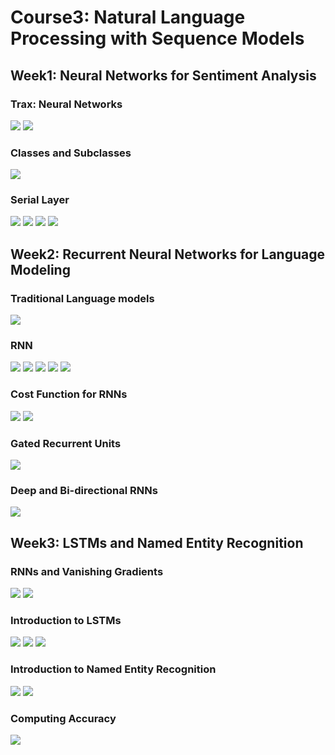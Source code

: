 # Course3: Natural Language Processing with Sequence Models
## Week1: Neural Networks for Sentiment Analysis
### Trax: Neural Networks
![](Figures/Week1/Trax.png)
![](Figures/Week1/Advantage_trax.png)
### Classes and Subclasses
![](Figures/Week1/Subclass.png)
### Serial Layer
![](Figures/Week1/Serial_layer.png)
![](Figures/Week1/Embedding_layer.png)
![](Figures/Week1/Mean_layer.png)
![](Figures/Week1/Training_with_grad.png)
## Week2: Recurrent Neural Networks for Language Modeling
### Traditional Language models
![](Figures/Week2/Traditional_N_gram.png)
### RNN
![](Figures/Week2/RNN_basic.png)
![](Figures/Week2/OneToMany.png)
![](Figures/Week2/ManyToOne.png)
![](Figures/Week2/ManyToMany.png)
![](Figures/Week2/RNN_formula.png)
### Cost Function for RNNs
![](Figures/Week2/Coss_fuction.png)
![](Figures/Week2/tfscan.png)
### Gated Recurrent Units
![](Figures/Week2/GRU.png)
### Deep and Bi-directional RNNs 
![](Figures/Week2/Bi_directional_RNN.png)

## Week3: LSTMs and Named Entity Recognition
### RNNs and Vanishing Gradients
![](Figures/Week3/Vanishing_gradient.png)
![](Figures/Week3/Solving_gradient_problem.png)

### Introduction to LSTMs
![](Figures/Week3/LSTM_basic.png)
![](Figures/Week3/Cell_gate.png)
![](Figures/Week3/Output_gate.png)
### Introduction to Named Entity Recognition
![](Figures/Week3/Training_NER.png)
![](Figures/Week3/NER.png)
### Computing Accuracy
![](Figures/Week3/Accuracy.png)